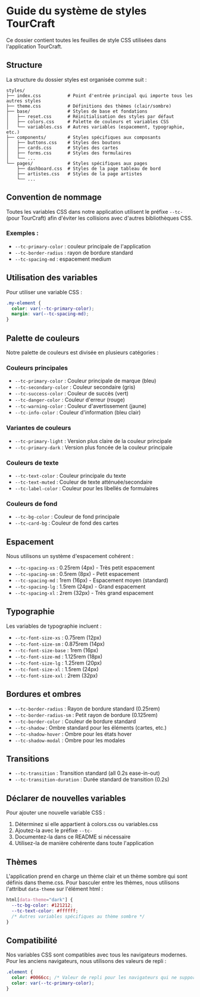 # Guide du système de styles TourCraft

Ce dossier contient toutes les feuilles de style CSS utilisées dans l'application TourCraft.

## Structure

La structure du dossier styles est organisée comme suit :

```
styles/
├── index.css          # Point d'entrée principal qui importe tous les autres styles
├── theme.css          # Définitions des thèmes (clair/sombre)
├── base/              # Styles de base et fondations
│   ├── reset.css      # Réinitialisation des styles par défaut
│   ├── colors.css     # Palette de couleurs et variables CSS
│   └── variables.css  # Autres variables (espacement, typographie, etc.)
├── components/        # Styles spécifiques aux composants
│   ├── buttons.css    # Styles des boutons
│   ├── cards.css      # Styles des cartes
│   ├── forms.css      # Styles des formulaires
│   └── ...
└── pages/             # Styles spécifiques aux pages
    ├── dashboard.css  # Styles de la page tableau de bord
    ├── artistes.css   # Styles de la page artistes
    └── ...
```

## Convention de nommage

Toutes les variables CSS dans notre application utilisent le préfixe `--tc-` (pour TourCraft) afin d'éviter les collisions avec d'autres bibliothèques CSS.

### Exemples :
- `--tc-primary-color` : couleur principale de l'application
- `--tc-border-radius` : rayon de bordure standard
- `--tc-spacing-md` : espacement medium

## Utilisation des variables

Pour utiliser une variable CSS :

```css
.my-element {
  color: var(--tc-primary-color);
  margin: var(--tc-spacing-md);
}
```

## Palette de couleurs

Notre palette de couleurs est divisée en plusieurs catégories :

### Couleurs principales
- `--tc-primary-color` : Couleur principale de marque (bleu)
- `--tc-secondary-color` : Couleur secondaire (gris)
- `--tc-success-color` : Couleur de succès (vert)
- `--tc-danger-color` : Couleur d'erreur (rouge)
- `--tc-warning-color` : Couleur d'avertissement (jaune)
- `--tc-info-color` : Couleur d'information (bleu clair)

### Variantes de couleurs
- `--tc-primary-light` : Version plus claire de la couleur principale
- `--tc-primary-dark` : Version plus foncée de la couleur principale

### Couleurs de texte
- `--tc-text-color` : Couleur principale du texte
- `--tc-text-muted` : Couleur de texte atténuée/secondaire
- `--tc-label-color` : Couleur pour les libellés de formulaires

### Couleurs de fond
- `--tc-bg-color` : Couleur de fond principale
- `--tc-card-bg` : Couleur de fond des cartes

## Espacement

Nous utilisons un système d'espacement cohérent :

- `--tc-spacing-xs` : 0.25rem (4px) - Très petit espacement
- `--tc-spacing-sm` : 0.5rem (8px) - Petit espacement
- `--tc-spacing-md` : 1rem (16px) - Espacement moyen (standard)
- `--tc-spacing-lg` : 1.5rem (24px) - Grand espacement
- `--tc-spacing-xl` : 2rem (32px) - Très grand espacement

## Typographie

Les variables de typographie incluent :

- `--tc-font-size-xs` : 0.75rem (12px)
- `--tc-font-size-sm` : 0.875rem (14px)
- `--tc-font-size-base` : 1rem (16px)
- `--tc-font-size-md` : 1.125rem (18px)
- `--tc-font-size-lg` : 1.25rem (20px)
- `--tc-font-size-xl` : 1.5rem (24px)
- `--tc-font-size-xxl` : 2rem (32px)

## Bordures et ombres

- `--tc-border-radius` : Rayon de bordure standard (0.25rem)
- `--tc-border-radius-sm` : Petit rayon de bordure (0.125rem)
- `--tc-border-color` : Couleur de bordure standard
- `--tc-shadow` : Ombre standard pour les éléments (cartes, etc.)
- `--tc-shadow-hover` : Ombre pour les états hover
- `--tc-shadow-modal` : Ombre pour les modales

## Transitions

- `--tc-transition` : Transition standard (all 0.2s ease-in-out)
- `--tc-transition-duration` : Durée standard de transition (0.2s)

## Déclarer de nouvelles variables

Pour ajouter une nouvelle variable CSS :

1. Déterminez si elle appartient à colors.css ou variables.css
2. Ajoutez-la avec le préfixe `--tc-`
3. Documentez-la dans ce README si nécessaire
4. Utilisez-la de manière cohérente dans toute l'application

## Thèmes

L'application prend en charge un thème clair et un thème sombre qui sont définis dans theme.css. Pour basculer entre les thèmes, nous utilisons l'attribut `data-theme` sur l'élément html :

```css
html[data-theme="dark"] {
  --tc-bg-color: #121212;
  --tc-text-color: #ffffff;
  /* Autres variables spécifiques au thème sombre */
}
```

## Compatibilité

Nos variables CSS sont compatibles avec tous les navigateurs modernes. Pour les anciens navigateurs, nous utilisons des valeurs de repli :

```css
.element {
  color: #0066cc; /* Valeur de repli pour les navigateurs qui ne supportent pas CSS variables */
  color: var(--tc-primary-color);
}
```